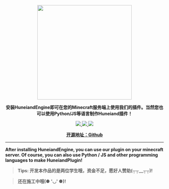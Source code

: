 <p align="center">
	<img src="http://res1-home.sikomc.xyz/hun4.png" style="width: 300px"></img>
</p>
<p align="center">
	<strong>安装HuneiandEngine即可在您的Minecraft服务端上使用我们的插件。当然您也可以使用Python/JS等语言制作Huneiand插件！</strong>
</p>
<p align="center">
	<a target="_blank" href="https://github.com/AirXTeam/HuneiandEngine/blob/main/LICENSE">
		<img src="https://img.shields.io/badge/license-Apache%202.0-yellow.svg" ></img>
	</a>
	<a target="_blank" href="https://www.oracle.com/technetwork/java/javase/downloads/index.html">
		<img src="https://img.shields.io/badge/JDK-1.8+-red.svg" ></img>
	<a target="_blank" href="https://www.python.org">
		<img src="https://img.shields.io/badge/Python-3.X-blue.svg" ></img>
</p>
<p align="center">
	<strong>开源地址：<a target="_blank" href='https://github.com/AirXTeam/HuneiandEngine'>Github</a>
</p>
	
----
	
After installing HuneiandEngine, you can use our plugin on your minecraft server. Of course, you can also use Python / JS and other programming languages to make HuneiandPlugin! 

>Tips: 开发本作品的是两位学生哦，资金不足，愿好人赞助(┬┬﹏┬┬)!

>还在施工中哦(● '◡' ●)!
